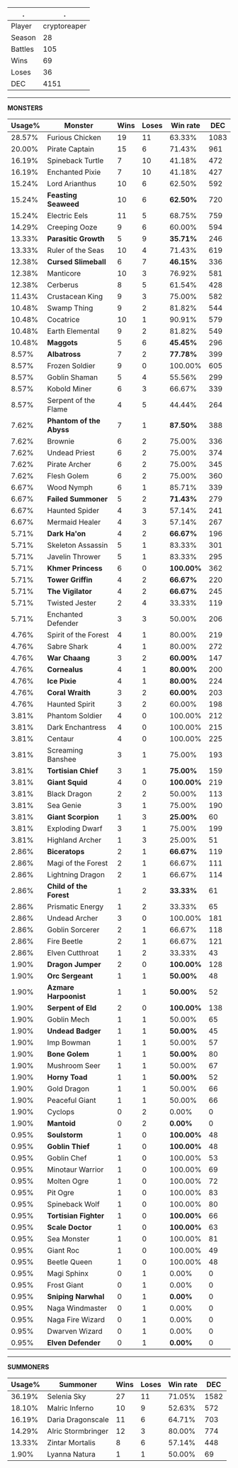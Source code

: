 .|.
|-|-
Player|cryptoreaper
Season|28
Battles|105
Wins|69
Loses|36
DEC|4151

---
**MONSTERS**

Usage%|Monster|Wins|Loses|Win rate|DEC|
-|-|-|-|-|-|
28.57%|Furious Chicken|19|11|63.33%|1083|
20.00%|Pirate Captain|15|6|71.43%|961|
16.19%|Spineback Turtle|7|10|41.18%|472|
16.19%|Enchanted Pixie|7|10|41.18%|427|
15.24%|Lord Arianthus|10|6|62.50%|592|
15.24%|**Feasting Seaweed**|10|6|**62.50%**|720|
15.24%|Electric Eels|11|5|68.75%|759|
14.29%|Creeping Ooze|9|6|60.00%|594|
13.33%|**Parasitic Growth**|5|9|**35.71%**|246|
13.33%|Ruler of the Seas|10|4|71.43%|619|
12.38%|**Cursed Slimeball**|6|7|**46.15%**|336|
12.38%|Manticore|10|3|76.92%|581|
12.38%|Cerberus|8|5|61.54%|428|
11.43%|Crustacean King|9|3|75.00%|582|
10.48%|Swamp Thing|9|2|81.82%|544|
10.48%|Cocatrice|10|1|90.91%|579|
10.48%|Earth Elemental|9|2|81.82%|549|
10.48%|**Maggots**|5|6|**45.45%**|296|
8.57%|**Albatross**|7|2|**77.78%**|399|
8.57%|Frozen Soldier|9|0|100.00%|605|
8.57%|Goblin Shaman|5|4|55.56%|299|
8.57%|Kobold Miner|6|3|66.67%|339|
8.57%|Serpent of the Flame|4|5|44.44%|264|
7.62%|**Phantom of the Abyss**|7|1|**87.50%**|388|
7.62%|Brownie|6|2|75.00%|336|
7.62%|Undead Priest|6|2|75.00%|374|
7.62%|Pirate Archer|6|2|75.00%|345|
7.62%|Flesh Golem|6|2|75.00%|360|
6.67%|Wood Nymph|6|1|85.71%|339|
6.67%|**Failed Summoner**|5|2|**71.43%**|279|
6.67%|Haunted Spider|4|3|57.14%|241|
6.67%|Mermaid Healer|4|3|57.14%|267|
5.71%|**Dark Ha'on**|4|2|**66.67%**|196|
5.71%|Skeleton Assassin|5|1|83.33%|301|
5.71%|Javelin Thrower|5|1|83.33%|295|
5.71%|**Khmer Princess**|6|0|**100.00%**|362|
5.71%|**Tower Griffin**|4|2|**66.67%**|220|
5.71%|**The Vigilator**|4|2|**66.67%**|245|
5.71%|Twisted Jester|2|4|33.33%|119|
5.71%|Enchanted Defender|3|3|50.00%|206|
4.76%|Spirit of the Forest|4|1|80.00%|219|
4.76%|Sabre Shark|4|1|80.00%|272|
4.76%|**War Chaang**|3|2|**60.00%**|147|
4.76%|**Cornealus**|4|1|**80.00%**|200|
4.76%|**Ice Pixie**|4|1|**80.00%**|224|
4.76%|**Coral Wraith**|3|2|**60.00%**|203|
4.76%|Haunted Spirit|3|2|60.00%|198|
3.81%|Phantom Soldier|4|0|100.00%|212|
3.81%|Dark Enchantress|4|0|100.00%|215|
3.81%|Centaur|4|0|100.00%|225|
3.81%|Screaming Banshee|3|1|75.00%|193|
3.81%|**Tortisian Chief**|3|1|**75.00%**|159|
3.81%|**Giant Squid**|4|0|**100.00%**|219|
3.81%|Black Dragon|2|2|50.00%|113|
3.81%|Sea Genie|3|1|75.00%|190|
3.81%|**Giant Scorpion**|1|3|**25.00%**|60|
3.81%|Exploding Dwarf|3|1|75.00%|199|
3.81%|Highland Archer|1|3|25.00%|51|
2.86%|**Biceratops**|2|1|**66.67%**|119|
2.86%|Magi of the Forest|2|1|66.67%|111|
2.86%|Lightning Dragon|2|1|66.67%|114|
2.86%|**Child of the Forest**|1|2|**33.33%**|61|
2.86%|Prismatic Energy|1|2|33.33%|65|
2.86%|Undead Archer|3|0|100.00%|181|
2.86%|Goblin Sorcerer|2|1|66.67%|118|
2.86%|Fire Beetle|2|1|66.67%|121|
2.86%|Elven Cutthroat|1|2|33.33%|43|
1.90%|**Dragon Jumper**|2|0|**100.00%**|128|
1.90%|**Orc Sergeant**|1|1|**50.00%**|48|
1.90%|**Azmare Harpoonist**|1|1|**50.00%**|52|
1.90%|**Serpent of Eld**|2|0|**100.00%**|138|
1.90%|Goblin Mech|1|1|50.00%|65|
1.90%|**Undead Badger**|1|1|**50.00%**|45|
1.90%|Imp Bowman|1|1|50.00%|57|
1.90%|**Bone Golem**|1|1|**50.00%**|80|
1.90%|Mushroom Seer|1|1|50.00%|67|
1.90%|**Horny Toad**|1|1|**50.00%**|52|
1.90%|Gold Dragon|1|1|50.00%|66|
1.90%|Peaceful Giant|1|1|50.00%|66|
1.90%|Cyclops|0|2|0.00%|0|
1.90%|**Mantoid**|0|2|**0.00%**|0|
0.95%|**Soulstorm**|1|0|**100.00%**|48|
0.95%|**Goblin Thief**|1|0|**100.00%**|48|
0.95%|Goblin Chef|1|0|100.00%|53|
0.95%|Minotaur Warrior|1|0|100.00%|69|
0.95%|Molten Ogre|1|0|100.00%|72|
0.95%|Pit Ogre|1|0|100.00%|83|
0.95%|Spineback Wolf|1|0|100.00%|80|
0.95%|**Tortisian Fighter**|1|0|**100.00%**|66|
0.95%|**Scale Doctor**|1|0|**100.00%**|63|
0.95%|Sea Monster|1|0|100.00%|81|
0.95%|Giant Roc|1|0|100.00%|49|
0.95%|Beetle Queen|1|0|100.00%|48|
0.95%|Magi Sphinx|0|1|0.00%|0|
0.95%|Frost Giant|0|1|0.00%|0|
0.95%|**Sniping Narwhal**|0|1|**0.00%**|0|
0.95%|Naga Windmaster|0|1|0.00%|0|
0.95%|Naga Fire Wizard|0|1|0.00%|0|
0.95%|Dwarven Wizard|0|1|0.00%|0|
0.95%|**Elven Defender**|0|1|**0.00%**|0|

---
**SUMMONERS**

Usage%|Summoner|Wins|Loses|Win rate|DEC|
-|-|-|-|-|-|
36.19%|Selenia Sky|27|11|71.05%|1582|
18.10%|Malric Inferno|10|9|52.63%|572|
16.19%|Daria Dragonscale|11|6|64.71%|703|
14.29%|Alric Stormbringer|12|3|80.00%|774|
13.33%|Zintar Mortalis|8|6|57.14%|448|
1.90%|Lyanna Natura|1|1|50.00%|69|
